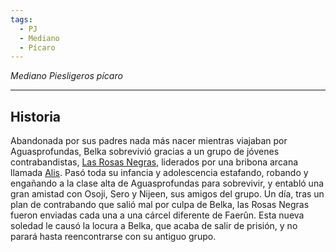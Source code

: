 ```yaml
---
tags:
  - PJ
  - Mediano
  - Pícaro
---
```

*Mediano Piesligeros pícaro*
___
## Historia
Abandonada por sus padres nada más nacer mientras viajaban por Aguasprofundas, Belka sobrevivió gracias a un grupo de jóvenes contrabandistas, [Las Rosas Negras](../../Organizaciones/Las%20Rosas%20Negras.md), liderados por una bribona arcana llamada [Alis](../Alis.md). Pasó toda su infancia y adolescencia estafando, robando y engañando a la clase alta de Aguasprofundas para sobrevivir, y entabló una gran amistad con Osoji, Sero y Nijeen, sus amigos del grupo. Un día, tras un plan de contrabando que salió mal por culpa de Belka, las Rosas Negras fueron enviadas cada una a una cárcel diferente de Faerûn. Esta nueva soledad le causó la locura a Belka, que acaba de salir de prisión, y no parará hasta reencontrarse con su antiguo grupo.